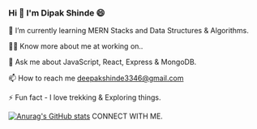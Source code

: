 ### Hi 👋 I'm Dipak Shinde 😄


🌱 I’m currently learning MERN Stacks and Data Structures & Algorithms.

👨‍💻 Know more about me at working on..

💬 Ask me about JavaScript, React, Express & MongoDB.

📫 How to reach me deepakshinde3346@gmail.com

⚡ Fun fact - I love trekking & Exploring things.

[![Anurag's GitHub stats](https://github-readme-stats.vercel.app/api?username=dipakshinde-art
)](https://github.com/anuraghazra/github-readme-stats)
CONNECT WITH ME.




<!--
**dipakshinde-art/dipakshinde-art** is a ✨ _special_ ✨ repository because its `README.md` (this file) appears on your GitHub profile.

Here are some ideas to get you started:

- 🔭 I’m currently working on ...
- 🌱 I’m currently learning ...
- 👯 I’m looking to collaborate on ...
- 🤔 I’m looking for help with ...
- 💬 Ask me about ...
- 📫 How to reach me: ...
- 😄 Pronouns: ...
- ⚡ Fun fact: ...
-->
